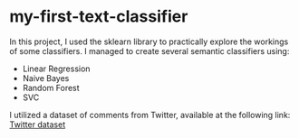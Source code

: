 # my-first-text-classifier
In this project, I used the sklearn library to practically explore the workings of some classifiers. I managed to create several semantic classifiers using:

- Linear Regression
- Naive Bayes
- Random Forest
- SVC

I utilized a dataset of comments from Twitter, available at the following link: [Twitter dataset](https://query.data.world/s/ucw6adw4twegolswpwcjwipvlke2y6?dws=00000)

